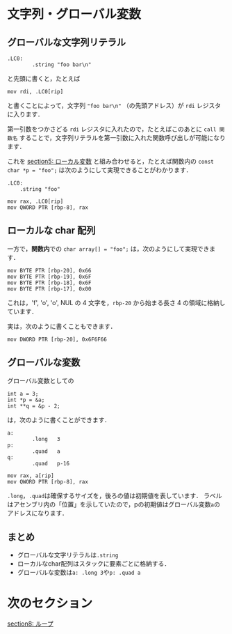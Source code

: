 # 文字列・グローバル変数

## グローバルな文字列リテラル

```
.LC0:
        .string "foo bar\n"
```

と先頭に書くと，たとえば

```
mov rdi, .LC0[rip]
```

と書くことによって，文字列 `"foo bar\n"` （の先頭アドレス）が `rdi` レジスタに入ります．

<!-- 
今扱っているのは 64 ビット CPU であるにもかかわらず，諸事情によりここでは 32 ビットのレジスタを使ってアドレスを格納することになっています．
--> 

<!-- 
「諸事情」が書いてある PDF: https://inst.eecs.berkeley.edu/~cs164/fa12/ia32-refs/ia32-chapter-four.pdf

The somewhat mysterious OFFSET FLAT: incantation tells the
assembler to figure out the (4-byte) address where the variable x will end up when the
program is loaded. Even the assembler does not have all the information to figure this out,
since a program may be in several pieces and the assembler does not know where each
piece will go. It is up to the loader to figure this out, so in fact all the assembler does with
the OFFSET FLAT: reference is to make a note in the object file and it is the loader that
will finally fill in the right value in the generated instruction. This is one of the respects in
which object code (which ends up in a .o file after assembly) is not pure machine code.
-->

第一引数をつかさどる `rdi` レジスタに入れたので，たとえばこのあとに `call 関数名` することで，文字列リテラルを第一引数に入れた関数呼び出しが可能になります．

これを [section5: ローカル変数](/sections/section5_LocalVariable.md) と組み合わせると，たとえば関数内の `const char *p = "foo";` は次のようにして実現できることがわかります．

```
.LC0:
    .string "foo"

mov rax, .LC0[rip]
mov QWORD PTR [rbp-8], rax
```


## ローカルな char 配列

一方で，**関数内**での `char array[] = "foo";` は，次のようにして実現できます．

```
mov BYTE PTR [rbp-20], 0x66
mov BYTE PTR [rbp-19], 0x6F
mov BYTE PTR [rbp-18], 0x6F
mov BYTE PTR [rbp-17], 0x00
```

これは，'f', 'o', 'o', NUL の 4 文字を，`rbp-20` から始まる長さ 4 の領域に格納しています．

実は，次のように書くこともできます．

```
mov DWORD PTR [rbp-20], 0x6F6F66
```

## グローバルな変数

グローバル変数としての

```
int a = 3;
int *p = &a;
int **q = &p - 2;
```

は，次のように書くことができます．

```
a:
        .long   3
p:
        .quad   a
q:
        .quad   p-16

mov rax, a[rip]
mov QWORD PTR [rbp-8], rax
```

`.long`，`.quad`は確保するサイズを，後ろの値は初期値を表しています．
ラベルはアセンブリ内の「位置」を示していたので，pの初期値はグローバル変数`a`の
アドレスになります．

## まとめ
- グローバルな文字リテラルは`.string`
- ローカルなchar配列はスタックに要素ごとに格納する．
- グローバルな変数は`a: .long 3`や`p: .quad a`


# 次のセクション
[section8: ループ](/sections/section8_Loop.md)
